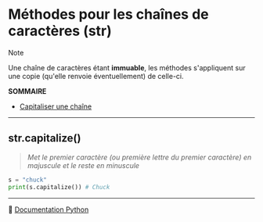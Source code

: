 # Méthodes pour les chaînes de caractères (str)

> [!NOTE]
> Une chaîne de caractères étant **immuable**, les méthodes s'appliquent sur une copie (qu'elle renvoie éventuellement) de celle-ci.

**SOMMAIRE**
+ [Capitaliser une chaîne](#)

---

## str.capitalize()

> _Met le premier caractère (ou première lettre du premier caractère) en majuscule et le reste en minuscule_

```python
s = "chuck"
print(s.capitalize()) # Chuck
```

---

🔗 [Documentation Python](https://docs.python.org/fr/3.14/library/stdtypes.html#text-sequence-type-str)
